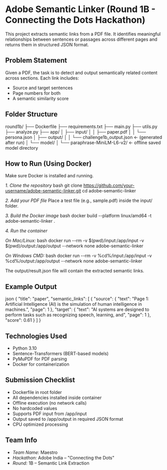 # Adobe Semantic Linker (Round 1B - Connecting the Dots Hackathon)

This project extracts semantic links from a PDF file. It identifies meaningful relationships between sentences or passages across different pages and returns them in structured JSON format.

## Problem Statement

Given a PDF, the task is to detect and output semantically related content across sections. Each link includes:
* Source and target sentences
* Page numbers for both
* A semantic similarity score

## Folder Structure


round1b/
├── Dockerfile
├── requirements.txt
├── main.py
├── utils.py
├── analyze.py
├── app/
│   ├── input/
│   │   ├── paper.pdf
│   │   └── persona.json
│   ├── output/
│   │   └── challenge1b_output.json    ← (generated after run)
│   └── model/
│       └── paraphrase-MiniLM-L6-v2/   ← offline saved model directory


## How to Run (Using Docker)

Make sure Docker is installed and running.

*1. Clone the repository*
bash
git clone https://github.com/your-username/adobe-semantic-linker.git
cd adobe-semantic-linker


*2. Add your PDF file*
Place a test file (e.g., sample.pdf) inside the input/ folder.

*3. Build the Docker image*
bash
docker build --platform linux/amd64 -t adobe-semantic-linker .


*4. Run the container*

*On Mac/Linux:*
bash
docker run --rm -v $(pwd)/input:/app/input -v $(pwd)/output:/app/output --network none adobe-semantic-linker


*On Windows CMD:*
bash
docker run --rm -v %cd%/input:/app/input -v %cd%/output:/app/output --network none adobe-semantic-linker


The output/result.json file will contain the extracted semantic links.

## Example Output

json
{
  "title": "paper",
  "semantic_links": [
    {
      "source": {
        "text": "Page 1: Artificial Intelligence (AI) is the simulation of human intelligence in machines.",
        "page": 1
      },
      "target": {
        "text": "AI systems are designed to perform tasks such as recognizing speech, learning, and",
        "page": 1
      },
      "score": 0.61
    }
  ]
}


## Technologies Used

* Python 3.10
* Sentence-Transformers (BERT-based models)
* PyMuPDF for PDF parsing
* Docker for containerization

## Submission Checklist

* Dockerfile in root folder
* All dependencies installed inside container
* Offline execution (no network calls)
* No hardcoded values
* Supports PDF input from /app/input
* Output saved to /app/output in required JSON format
* CPU optimized processing

## Team Info

* *Team Name:* Maestro
* *Hackathon:* Adobe India – "Connecting the Dots"
* *Round:* 1B – Semantic Link Extraction
